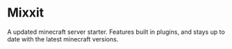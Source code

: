 Mixxit
======

A updated minecraft server starter. Features built in plugins, and stays up to date with the latest minecraft versions.
